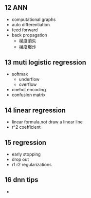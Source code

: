 # 
## 12 ANN 
- computational graphs
- auto differentiation
- feed forward
- back propagation
    - 梯度消失
    - 梯度爆炸
## 13 muti logistic regression
- softmax
    - underflow
    - overflow
- onehot encoding
- confusion matrix
## 14 linear regression
- linear formula,not draw a linear line
- r^2 coefficient
## 15 regression
- early stopping
- drop out
- r1 r2 regularizations
## 16 dnn tips
- 